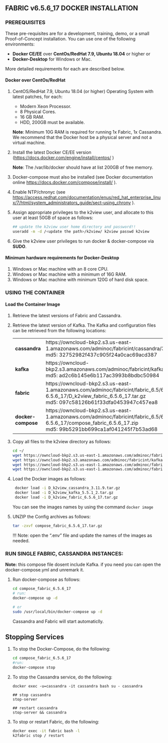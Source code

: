 ## FABRIC v6.5.6_17 DOCKER INSTALLATION 

### PREREQUISITES 

These pre-requisites are for a development, training, demo, or a small Proof-of-Concept installation. You can use one of the following environments:  

- **Docker CE/EE** over **CentOs/RedHat 7.9, Ubuntu 18.04** or higher 
   or 
- **Docker-Desktop** for Windows or Mac.

More detailed requirements for each are described below.

#### Docker over CentOs/RedHat

1. CentOS/RedHat 7.9, Ubuntu 18.04 (or higher) Operating System with latest patches, for each: 

   - Modern Xeon Processor. 
   - 8 Physical Cores. 
   - 16 GB RAM. 
   - HDD, 200GB must be available. 

   **Note**: Minimum 10G RAM is required for running 1x Fabric, 1x Cassandra. We recommend that the Docker host be a physical server and not a virtual machine.  

2. Install the latest Docker CE/EE version (https://docs.docker.com/engine/install/centos/ ) 

   **Note**: The /var/lib/docker should have at list 200GB of free memory.

3. Docker-compose must also be installed (see Docker documentation online https://docs.docker.com/compose/install/ ).  

4. Enable NTP/chronyc (see https://access.redhat.com/documentation/enus/red_hat_enterprise_linux/7/html/system_administrators_guide/sect-using_chrony ).

5. Assign appropriate privileges to the k2view user, and allocate to this user at least 50GB of space as follows: 

      ~~~bash
      ## update the k2view user home directory and password!! 
      useradd -m -d /<update the path>/k2view/ k2view passwd k2view 
      ~~~

6. Give the k2view user privileges to run docker & docker-compose via **SUDO**. 



####  Minimum hardware requirements for Docker-Desktop 

1. Windows or Mac machine with an 8 core CPU. 
2. Windows or Mac machine with a minimum of 16G RAM. 
3. Windows or Mac machine with minimum 120G of hard disk space.  



### USING THE CONTAINER

#### Load the Container Image 

1. Retrieve the latest versions of Fabric and Cassandra. 
2. Retrieve the latest version of Kafka. The Kafka and configuration files can be retrieved from the following locations:  

   <table style="border-collapse: collapse; width: 100%;">
   <tbody>
   <tr>
   <td style="width: 50%; height: 18px;"><strong>cassandra </strong></td>
   <td style="width: 50%; height: 18px;">https://owncloud-bkp2.s3.us-east-1.amazonaws.com/adminoc/fabricint/cassandra/3.11.9/D_k2view_cassandra_3.11.9.tar.gz 
   <br>md5: 32752982f437c905f24a0cac69acd387<br></td>
   </tr>
   <tr>
   <td style="width: 50%; height: 18px;"><strong>kafka </strong></td>
   <td style="width: 50%; height: 18px;">https://owncloud-bkp2.s3.amazonaws.com/adminoc/fabricint/kafka/5.5.1/D_k2view_kafka_5.5.1_2.tar.gz
   <br>md5: ad2c6b145e6b117ac3993b8bdbc50984</br></td>
   </tr>
   <tr>
   <td style="width: 50%; height: 18px;"><strong>fabric </strong></td>
   <td style="width: 50%; height: 18px;">https://owncloud-bkp2.s3.us-east-1.amazonaws.com/adminoc/fabricint/fabric_6.5/6.5.6/Server/fabric-6.5.6_17/D_k2view_fabric_6.5.6_17.tar.gz
   <br>md5: 097c58126b61f33dfa0453947c457ea8</br></td>
   </tr>
   <tr>
   <td style="width: 50%; height: 18px;"><strong>docker-compose </strong></td>
   <td style="width: 50%; height: 18px;">https://owncloud-bkp2.s3.us-east-1.amazonaws.com/adminoc/fabricint/fabric_6.5/6.5.6/Server/fabric-6.5.6_17/compose_fabric_6.5.6_17.zip
   <br>md5: 99b5291bb699ca1af041245f7b53ad68</br></td>
   </tr>
   </tbody>
   </table>

3. Copy all files to the k2view directory as follows: 

   ~~~bash
   cd ~/ 
   wget https://owncloud-bkp2.s3.us-east-1.amazonaws.com/adminoc/fabricint/cassandra/3.11.9/D_k2view_cassandra_3.11.9.tar.gz
   wget https://owncloud-bkp2.s3.amazonaws.com/adminoc/fabricint/kafka/5.5.1/D_k2view_kafka_5.5.1_2.tar.gz  
   wget https://owncloud-bkp2.s3.us-east-1.amazonaws.com/adminoc/fabricint/fabric_6.5/6.5.6/Server/fabric-6.5.6_17/D_k2view_fabric_6.5.6_17.tar.gz
   wget https://owncloud-bkp2.s3.us-east-1.amazonaws.com/adminoc/fabricint/fabric_6.5/6.5.6/Server/fabric-6.5.6_17/compose_fabric_6.5.6_17.zip
   ~~~


4. Load the Docker images as follows:
   ~~~bash
    docker load -i D_k2view_cassandra_3.11.9.tar.gz 
    docker load -i D_k2view_kafka_5.5.1_2.tar.gz
    docker load -i D_k2view_fabric_6.5.6_17.tar.gz 
   ~~~

   You can see the images names by using the command `docker image`  

5. UNZIP the Config archives as follows: 

   ```bash
   tar -zxvf compose_fabric_6.5.6_17.tar.gz 
   ```
   !!! Note: open the “.env” file and update the names of the images as needed.


### RUN SINGLE FABRIC, CASSANDRA INSTANCES:

   **Note:** this compose file dosent include Kafka. if you need you can open the docker-compose.yml and unremark it.

1. Run docker-compose as follows:

   ~~~bash
   cd compose_fabric_6.5.6_17
   # run:  
   docker-compose up -d 

   # or  
   sudo /usr/local/bin/docker-compose up -d  
   ~~~

   Cassandra and Fabric will start automaticlly. 


## Stopping Services

1.  To stop the Docker-Compose, do the following:  

      ~~~bash
      cd compose_fabric_6.5.6_17 
      #run: 
      docker-compose stop
      ~~~

2.	To stop the Cassandra service, do the following:  

      ~~~bah
      docker exec -u=cassandra -it cassandra bash su - cassandra 

      ## stop cassandra  
      stop-server

      ## restart cassandra  
     stop-server && cassandra
      ~~~


3.  To stop or restart Fabric, do the following:  

      ~~~bash
      docker exec -it fabric bash -l  
      k2fabric stop / restart  
      ~~~


